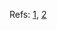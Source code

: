 

Refs: [1](https://64.github.io/cpp-faq/unspecified-impldefined/), [2](https://64.github.io/cpp-faq/undefined-behaviour/)

